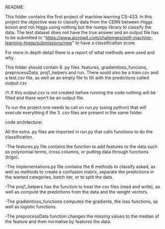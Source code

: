 README:

This folder contains the first project of machine learning CS-433. In this project the objective was to classify data from the CERN between Higgs boson and not Higgs using nothing but the numpy library to classify the data. The test dataset does not have the true answer and an output file has to be submitted to "https://www.aicrowd.com/challenges/epfl-machine-learning-higgs/submissions/new" to have a classification score.

For more in depth detail there is a report of what methods were used and why .

This folder should contain 6 .py files :features, gradientloss_funcions, preprocessData, proj1_helpers and run.
There sould also be a train.csv and a test.csv file, as well as an empty file to fill with the predictions called output.csv

/!\ If this output.csv is not created before running the code nothing will be filled and there won't be an output file.

To run the project one needs to call on run.py (using python) that will execute everything if the 3 .csv files are present in the same folder.

code architecture:

All the extra .py files are imported in run.py that calls functions to do the classification.

-The features.py file contains the function to add features to the data such as polynomial terms, cross columns, or putting data through functions (trigo).

-The implementations.py file contains the 6 methods to classify asked, as well as methods to create a confusion matrix, separate the predictions in the wanted categories, batch iter, or to split the data.

-The proj1_helpers has the function to treat the csv files (read and write), as well as compute the predictions from the data and the weight vectors.

-The gradientloss_functions computes the gradients, the loss functions, as well as logistic functions.

-The preprocessData function changes the missing values to the median of the feature and then normalise by features the data.
